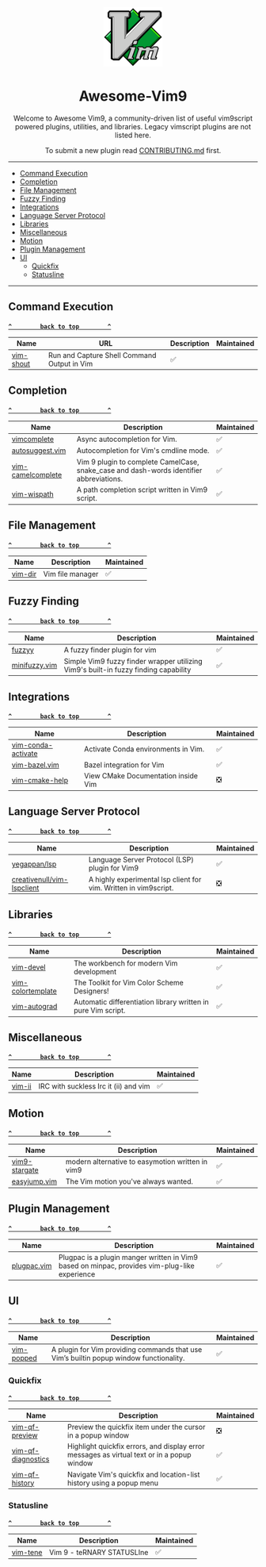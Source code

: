 <div align=center> 

<img src="assets/vim-logo.svg" alt="Vim Logo" width="120" height="120"> 

# Awesome-Vim9

Welcome to Awesome Vim9, a community-driven list of useful vim9script powered plugins, utilities, and libraries. Legacy vimscript plugins are not listed here. 

To submit a new plugin read [CONTRIBUTING.md](./CONTRIBUTING.md) first.

</div>

---

* [Command Execution](#command-execution)
* [Completion](#completion)
* [File Management](#file-managment)
* [Fuzzy Finding](#fuzzy-finding)
* [Integrations](#integrations)
* [Language Server Protocol](#language-server-protocol)
* [Libraries](#libraries)
* [Miscellaneous](#miscellaneous)
* [Motion](#motion)
* [Plugin Management](#plugin-managment)
* [UI](#ui)
  * [Quickfix](#quickfix)
  * [Statusline](#statusline)

---

<!-- | <Name> | [🔗](<link>) | Description | ✅ ❎ | -->


## Command Execution

**[`^        back to top        ^`](#awesome-vim9)**

| Name | URL | Description | Maintained |
| --- | --- | --- | --- |
| [vim-shout](https://github.com/habamax/vim-shout) | Run and Capture Shell Command Output in Vim | ✅ |

## Completion

**[`^        back to top        ^`](#awesome-vim9)**

| Name | Description | Maintained |
| --- | --- | --- |
| [vimcomplete](https://github.com/girishji/vimcomplete) | Async autocompletion for Vim. | ✅ |
| [autosuggest.vim](https://github.com/girishji/autosuggest.vim) | Autocompletion for Vim's cmdline mode. | ✅ |
| [vim-camelcomplete](https://github.com/jessepav/vim-camelcomplete) | Vim 9 plugin to complete CamelCase, snake_case and dash-words identifier abbreviations. | ✅ |
| [vim-wispath](https://github.com/mityu/vim-wispath) | A path completion script written in Vim9 script. | ✅ |

## File Management

**[`^        back to top        ^`](#awesome-vim9)**

| Name | Description | Maintained |
| --- | --- | --- |
| [vim-dir](https://github.com/habamax/vim-dir) | Vim file manager | ✅ |

## Fuzzy Finding

**[`^        back to top        ^`](#awesome-vim9)**

| Name | Description | Maintained |
| --- | --- | --- |
| [fuzzyy](https://github.com/Donaldttt/fuzzyy) | A fuzzy finder plugin for vim | ✅ |
| [minifuzzy.vim](https://github.com/hahdookin/minifuzzy.vim) | Simple Vim9 fuzzy finder wrapper utilizing Vim9's built-in fuzzy finding capability | ✅ |

## Integrations

**[`^        back to top        ^`](#awesome-vim9)**

| Name | Description | Maintained |
| --- | --- | --- |
| [vim-conda-activate](https://github.com/ubaldot/vim-conda-activate) | Activate Conda environments in Vim. | ✅ |
| [vim-bazel.vim](https://github.com/noscript/bazel.vim) | Bazel integration for Vim | ✅ |
| [vim-cmake-help](https://github.com/bfrg/vim-cmake-help) | View CMake Documentation inside Vim | ❎ |


## Language Server Protocol

**[`^        back to top        ^`](#awesome-vim9)**

| Name | Description | Maintained |
| --- | --- | --- |
| [yegappan/lsp](https://github.com/yegappan/lsp/tree/main) | Language Server Protocol (LSP) plugin for Vim9 | ✅ |
| [creativenull/vim-lspclient](https://github.com/creativenull/vim-lspclient) | A highly experimental lsp client for vim. Written in vim9script. | ❎ |

## Libraries

**[`^        back to top        ^`](#awesome-vim9)**

| Name | Description | Maintained |
| --- | --- | --- |
| [vim-devel](https://github.com/lifepillar/vim-devel) | The workbench for modern Vim development | ✅ |
| [vim-colortemplate](https://github.com/lifepillar/vim-colortemplate/tree/v3) | The Toolkit for Vim Color Scheme Designers! | ✅ |
| [vim-autograd](https://github.com/pit-ray/vim-autograd/tree/vim9) | Automatic differentiation library written in pure Vim script. | ✅ |

## Miscellaneous

**[`^        back to top        ^`](#awesome-vim9)**

| Name | Description | Maintained |
| --- | --- | --- |
| [vim-ii](https://github.com/habamax/vim-ii) | IRC with suckless Irc it (ii) and vim | ✅ |

## Motion

**[`^        back to top        ^`](#awesome-vim9)**

| Name | Description | Maintained |
| --- | --- | --- |
| [vim9-stargate](https://github.com/monkoose/vim9-stargate) | modern alternative to easymotion written in vim9 |  ✅ |
| [easyjump.vim](https://github.com/girishji/easyjump.vim) | The Vim motion you've always wanted. | ✅ |

## Plugin Management

**[`^        back to top        ^`](#awesome-vim9)**

| Name | Description | Maintained |
| --- | --- | --- |
| [plugpac.vim](https://github.com/bennyyip/plugpac.vim) | Plugpac is a plugin manger written in Vim9 based on minpac, provides vim-plug-like experience | ✅ |

## UI

**[`^        back to top        ^`](#awesome-vim9)**

| Name | Description | Maintained |
| --- | --- | --- |
| [vim-popped](https://github.com/kennypete/vim-popped) | A plugin for Vim providing commands that use Vim’s builtin popup window functionality. | ✅ |

### Quickfix

**[`^        back to top        ^`](#awesome-vim9)**

| Name | Description | Maintained |
| --- | --- | --- |
| [vim-qf-preview](https://github.com/bfrg/vim-qf-preview) | Preview the quickfix item under the cursor in a popup window | ❎ |
| [vim-qf-diagnostics](https://github.com/bfrg/vim-qf-diagnostics) | Highlight quickfix errors, and display error messages as virtual text or in a popup window | ✅ |
| [vim-qf-history](https://github.com/bfrg/vim-qf-history) | Navigate Vim's quickfix and location-list history using a popup menu | ✅ |

### Statusline

**[`^        back to top        ^`](#awesome-vim9)**

| Name | Description | Maintained |
| --- | --- | --- |
| [vim-tene](https://github.com/kennypete/vim-tene) | Vim 9 - teRNARY STATUSLIne | ✅ |
